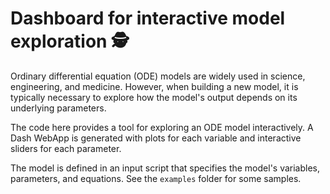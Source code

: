 # Dashboard for interactive model exploration :detective:

Ordinary differential equation (ODE) models are widely used in science, engineering, and medicine. However, when building a new model, it is typically necessary to explore how the model's output depends on its underlying parameters.

The code here provides a tool for exploring an ODE model interactively. A Dash WebApp is generated with plots for each variable and interactive sliders for each parameter.

The model is defined in an input script that specifies the model's variables, parameters, and equations. See the `examples` folder for some samples.
